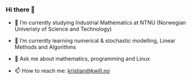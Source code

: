 ### Hi there 👋

- 🔭 I’m currently studying Industrial Mathematics at NTNU (Norwegian Univeristy of Science and Technology)
- 🌱 I’m currently learning numerical & stochastic modelling, Linear Methods and Algorithms
- 💬 Ask me about mathematics, programming and Linux
  
- 📫 How to reach me: kristian@kwill.no
